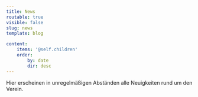 ```yaml
---
title: News
routable: true
visible: false
slug: news
template: blog

content:
    items: '@self.children'
    order:
        by: date
        dir: desc
---
```


Hier erscheinen in unregelmäßigen Abständen alle Neuigkeiten rund um den Verein.
